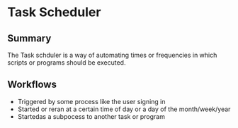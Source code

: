 # Task Scheduler

## Summary

The Task schduler is a way of automating times or frequencies in which scripts or programs should be executed.

## Workflows

- Triggered by some process like the user signing in
- Started or reran at a certain time of day or a day of the month/week/year
- Startedas a subpocess to another task or program
